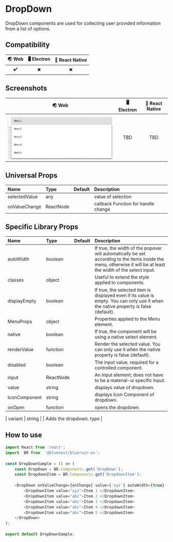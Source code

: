 # DropDown

DropDown components are used for collecting user provided information from a list of options.

## Compatibility

| 🌏 Web | 🖥 Electron | 📱 React Native |
| :----: | :---------: | :-------------: |
| ✔️     | ✖           | ✖               |

## Screenshots

| 🌏 Web                                   | 🖥 Electron | 📱 React Native |
| :--------------------------------------: | :---------: | :-------------: |
| ![web image](./screenshots/DropDown.png) | TBD         | TBD             |

## Universal Props

| Name          | Type      | Default | Description                         |
| :------------ | :-------- | :------ | :---------------------------------- |
| selectedValue | any       |         | value of selection                  |
| onValueChange | ReactNode |         | callback Function for handle change |

## Specific Library Props

| Name          | Type      | Default | Description                                                                                                                                                      |
| :------------ | :-------- | :------ | :--------------------------------------------------------------------------------------------------------------------------------------------------------------- |
| autoWidth     | boolean   |         | If true, the width of the popover will automatically be set according to the items inside the menu, otherwise it will be at least the width of the select input. |
| classes       | object    |         | Useful to extend the style applied to components.                                                                                                                |
| displayEmpty  | boolean   |         | If true, the selected item is displayed even if its value is empty. You can only use it when the native property is false (default).                             |
| MenuProps     | object    |         | Properties applied to the Menu element.                                                                                                                          |
| native        | boolean   |         | If true, the component will be using a native select element.                                                                                                    |
| renderValue   | function  |         | Render the selected value. You can only use it when the native property is false (default).                                                                      |
| disabled      | boolean   |         | The input value, required for a controlled component.                                                                                                            |
| input         | ReactNode |         | An Input element; does not have to be a material-ui specific Input.                                                                                              |
| value         | string    |         | displays value of dropdown.                                                                                                                                      |
| IconComponent | string    |         | displays Icon Component of dropdown.                                                                                                                             |
| onOpen        | function  |         | opens the dropdown.                                                                                                                                              |

| variant | string    |         | Adds the  dropdown. type |

## How to use

```JavaScript
import React from 'react';
import  BR from  '@blueeast/bluerain-os';

const DropDownSample = () => (
    const DropDown = BR.Components.get('DropDown');
    const DropdownItem = BR.Components.get('DropdownItem');

    <DropDown onValueChange={onChange} value={'xyz'} autoWidth={true}  style={style.dropdown}>
        <DropdownItem value="xyz">Item 1 </DropdownItem>
        <DropdownItem value="abc">Item 2 </DropdownItem>
        <DropdownItem value="abc">Item 3 </DropdownItem>
        <DropdownItem value="abc">Item 4 </DropdownItem>
        <DropdownItem value="abc">Item 5 </DropdownItem>
    </DropDown>
);

export default DropDownSample;
```
